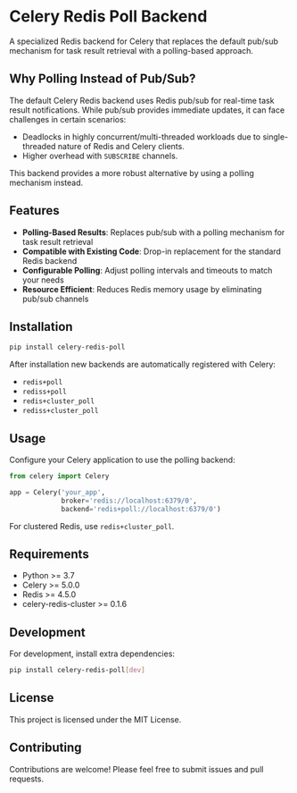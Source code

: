# Celery Redis Poll Backend

A specialized Redis backend for Celery that replaces the default pub/sub mechanism for task result retrieval with a polling-based approach.

## Why Polling Instead of Pub/Sub?

The default Celery Redis backend uses Redis pub/sub for real-time task result notifications. While pub/sub provides immediate updates, it can face challenges in certain scenarios:

- Deadlocks in highly concurrent/multi-threaded workloads due to single-threaded nature of Redis and Celery clients.
- Higher overhead with `SUBSCRIBE` channels.

This backend provides a more robust alternative by using a polling mechanism instead.

## Features

- **Polling-Based Results**: Replaces pub/sub with a polling mechanism for task result retrieval
- **Compatible with Existing Code**: Drop-in replacement for the standard Redis backend
- **Configurable Polling**: Adjust polling intervals and timeouts to match your needs
- **Resource Efficient**: Reduces Redis memory usage by eliminating pub/sub channels

## Installation

```bash
pip install celery-redis-poll
```

After installation new backends are automatically registered with Celery:
- `redis+poll`
- `rediss+poll`
- `redis+cluster_poll`
- `rediss+cluster_poll`

## Usage

Configure your Celery application to use the polling backend:

```python
from celery import Celery

app = Celery('your_app',
             broker='redis://localhost:6379/0',
             backend='redis+poll://localhost:6379/0')
```

For clustered Redis, use `redis+cluster_poll`.

## Requirements

- Python >= 3.7
- Celery >= 5.0.0
- Redis >= 4.5.0
- celery-redis-cluster >= 0.1.6

## Development

For development, install extra dependencies:

```bash
pip install celery-redis-poll[dev]
```

## License

This project is licensed under the MIT License.

## Contributing

Contributions are welcome! Please feel free to submit issues and pull requests.